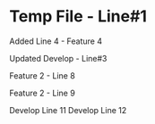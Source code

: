 # Temp File - Line#1


Added Line 4 - Feature 4

Updated Develop - Line#3

Feature 2 - Line 8

Feature 2 - Line 9



Develop Line 11
Develop Line 12
